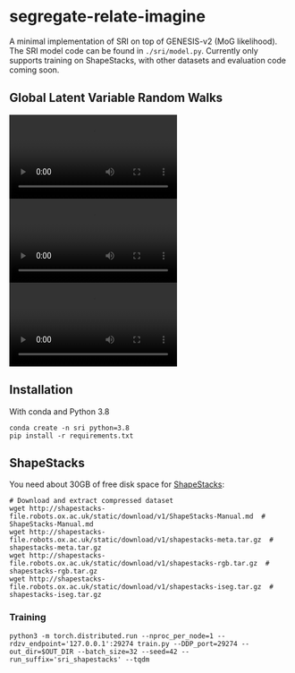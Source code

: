 # segregate-relate-imagine

A minimal implementation of SRI on top of GENESIS-v2 (MoG likelihood). The SRI model code can be found in `./sri/model.py`.
Currently only supports training on ShapeStacks, with other datasets and evaluation code coming soon.

## Global Latent Variable Random Walks

![ShapeStacks](./videos/SRI_shapestacks_random_walk.mp4) ![ObjectsRoom](./videos/SRI_objects_room_random_walk.mp4) ![CLEVR6](./videos/SRI_clevr6_random_walk.mp4)

## Installation

With conda and Python 3.8
```shell
conda create -n sri python=3.8
pip install -r requirements.txt
```

## ShapeStacks

You need about 30GB of free disk space for [ShapeStacks](https://ogroth.github.io/shapestacks/):

```shell
# Download and extract compressed dataset
wget http://shapestacks-file.robots.ox.ac.uk/static/download/v1/ShapeStacks-Manual.md  # ShapeStacks-Manual.md
wget http://shapestacks-file.robots.ox.ac.uk/static/download/v1/shapestacks-meta.tar.gz  # shapestacks-meta.tar.gz
wget http://shapestacks-file.robots.ox.ac.uk/static/download/v1/shapestacks-rgb.tar.gz  # shapestacks-rgb.tar.gz
wget http://shapestacks-file.robots.ox.ac.uk/static/download/v1/shapestacks-iseg.tar.gz  # shapestacks-iseg.tar.gz
```

### Training

```shell
python3 -m torch.distributed.run --nproc_per_node=1 --rdzv_endpoint='127.0.0.1':29274 train.py --DDP_port=29274 --out_dir=$OUT_DIR --batch_size=32 --seed=42 --run_suffix='sri_shapestacks' --tqdm
```